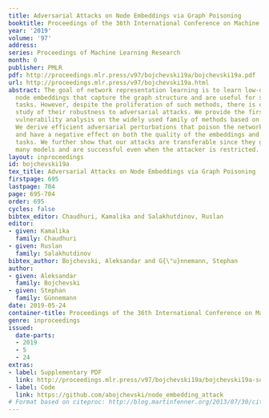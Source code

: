 ```yaml
---
title: Adversarial Attacks on Node Embeddings via Graph Poisoning
booktitle: Proceedings of the 36th International Conference on Machine Learning
year: '2019'
volume: '97'
address: 
series: Proceedings of Machine Learning Research
month: 0
publisher: PMLR
pdf: http://proceedings.mlr.press/v97/bojchevski19a/bojchevski19a.pdf
url: http://proceedings.mlr.press/v97/bojchevski19a.html
abstract: The goal of network representation learning is to learn low-dimensional
  node embeddings that capture the graph structure and are useful for solving downstream
  tasks. However, despite the proliferation of such methods, there is currently no
  study of their robustness to adversarial attacks. We provide the first adversarial
  vulnerability analysis on the widely used family of methods based on random walks.
  We derive efficient adversarial perturbations that poison the network structure
  and have a negative effect on both the quality of the embeddings and the downstream
  tasks. We further show that our attacks are transferable since they generalize to
  many models and are successful even when the attacker is restricted.
layout: inproceedings
id: bojchevski19a
tex_title: Adversarial Attacks on Node Embeddings via Graph Poisoning
firstpage: 695
lastpage: 704
page: 695-704
order: 695
cycles: false
bibtex_editor: Chaudhuri, Kamalika and Salakhutdinov, Ruslan
editor:
- given: Kamalika
  family: Chaudhuri
- given: Ruslan
  family: Salakhutdinov
bibtex_author: Bojchevski, Aleksandar and G{\"u}nnemann, Stephan
author:
- given: Aleksandar
  family: Bojchevski
- given: Stephan
  family: Günnemann
date: 2019-05-24
container-title: Proceedings of the 36th International Conference on Machine Learning
genre: inproceedings
issued:
  date-parts:
  - 2019
  - 5
  - 24
extras:
- label: Supplementary PDF
  link: http://proceedings.mlr.press/v97/bojchevski19a/bojchevski19a-supp.pdf
- label: Code
  link: https://github.com/abojchevski/node_embedding_attack
# Format based on citeproc: http://blog.martinfenner.org/2013/07/30/citeproc-yaml-for-bibliographies/
---
```

